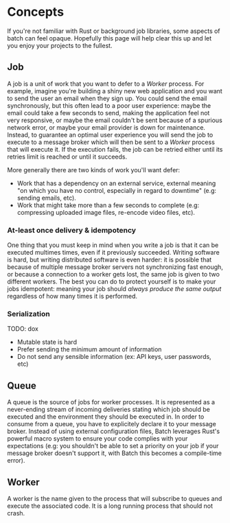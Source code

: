 # Concepts

If you're not familiar with Rust or background job libraries, some aspects of batch can feel opaque. Hopefully this page will help clear this up and let you enjoy your projects to the fullest.

## Job

A job is a unit of work that you want to defer to a *Worker* process. For example, imagine you're building a shiny new web application and you want to send the user an email when they sign up. You could send the email synchronously, but this often lead to a poor user experience: maybe the email could take a few seconds to send, making the application feel not very responsive, or maybe the email couldn't be sent because of a spurious network error, or maybe your email provider is down for maintenance. Instead, to guarantee an optimal user experience you will send the job to execute to a message broker which will then be sent to a *Worker* process that will execute it. If the execution fails, the job can be retried either until its retries limit is reached or until it succeeds.

More generally there are two kinds of work you'll want defer:

* Work that has a dependency on an external service, external meaning "on which you have no control, especially in regard to downtime" (e.g: sending emails, etc).
* Work that might take more than a few seconds to complete (e.g: compressing uploaded image files, re-encode video files, etc).

### At-least once delivery & idempotency

One thing that you must keep in mind when you write a job is that it can be executed multimes times, even if it previously succeeded. Writing software is hard, but writing distributed software is even harder: it is possible that because of multiple message broker servers not synchronizing fast enough, or because a connection to a worker gets lost, the same job is given to two different workers. The best you can do to protect yourself is to make your jobs idempotent: meaning your job should *always produce the same output* regardless of how many times it is performed.

### Serialization

TODO: dox

- Mutable state is hard
- Prefer sending the minimum amount of information
- Do not send any sensible information (ex: API keys, user passwords, etc)

## Queue

A queue is the source of jobs for worker processes. It is represented as a never-ending stream of incoming deliveries stating which job should be executed and the environment they should be executed in. In order to consume from a queue, you have to explicitely declare it to your message broker. Instead of using external configuration files, Batch leverages Rust's powerful macro system to ensure your code complies with your expectations (e.g: you shouldn't be able to set a priority on your job if your message broker doesn't support it, with Batch this becomes a compile-time error).

## Worker

A worker is the name given to the process that will subscribe to queues and execute the associated code. It is a long running process that should not crash.
